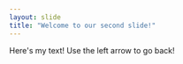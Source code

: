 ```yaml
---
layout: slide
title: "Welcome to our second slide!"
---
```

Here's my text!
Use the left arrow to go back!
